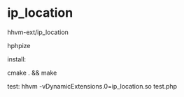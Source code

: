 ip_location
===========

hhvm-ext/ip_location

hphpize

install:

cmake . && make

test:
hhvm -vDynamicExtensions.0=ip_location.so test.php
